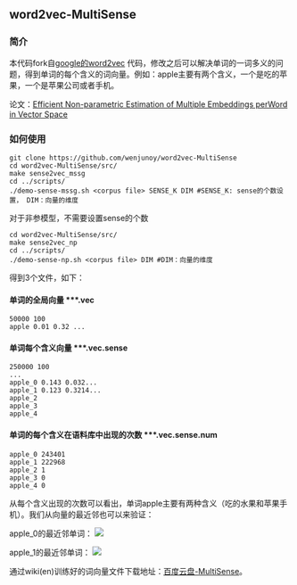 
## word2vec-MultiSense

### 简介

本代码fork自[google的word2vec](https://code.google.com/p/word2vec/) 代码，修改之后可以解决单词的一词多义的问题，得到单词的每个含义的词向量。例如：apple主要有两个含义，一个是吃的苹果，一个是苹果公司或者手机。

论文：[Efficient Non-parametric Estimation of Multiple Embeddings perWord in Vector Space](http://ciir-publications.cs.umass.edu/getpdf.php?id=1172)

### 如何使用


```
git clone https://github.com/wenjunoy/word2vec-MultiSense
cd word2vec-MultiSense/src/
make sense2vec_mssg
cd ../scripts/
./demo-sense-mssg.sh <corpus file> SENSE_K DIM #SENSE_K: sense的个数设置， DIM：向量的维度
```

对于非参模型，不需要设置sense的个数
```
cd word2vec-MultiSense/src/
make sense2vec_np
cd ../scripts/
./demo-sense-np.sh <corpus file> DIM #DIM：向量的维度
```

得到3个文件，如下：

#### 单词的全局向量 ***.vec
```
50000 100
apple 0.01 0.32 ...
```
#### 单词每个含义向量 ***.vec.sense
```
250000 100
...
apple_0 0.143 0.032...
apple_1 0.123 0.3214...
apple_2
apple_3
apple_4
```
#### 单词的每个含义在语料库中出现的次数 ***.vec.sense.num
```
apple_0 243401
apple_1 222968
apple_2 1
apple_3 0
apple_4 0
```
从每个含义出现的次数可以看出，单词apple主要有两种含义（吃的水果和苹果手机）。我们从向量的最近邻也可以来验证：

apple_0的最近邻单词：
![](http://7xlx99.com1.z0.glb.clouddn.com/git/20171024221246.png)

apple_1的最近邻单词：
![](http://7xlx99.com1.z0.glb.clouddn.com/git/20171024221313.png)

通过wiki(en)训练好的词向量文件下载地址：[百度云盘-MultiSense](https://pan.baidu.com/s/1i5L5hXz)。
